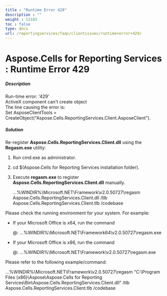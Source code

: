 ```yaml
---
title : "Runtime Error 429" 
description : "" 
weight : 12103 
toc : false
type: docs
url: /reportingservices/faqs/clientissues/runtime+error+429/
---
```


# Aspose.Cells for Reporting Services : Runtime Error 429


##### Description

Run-time error: '429'  
ActiveX component can't create object  
The line causing the error is:  
Set AsposeClientTools = CreateObject("Aspose.Cells.ReportingServices.Client.AsposeClient").

##### Solution

Re-register **Aspose.Cells.ReportingServices.Client.dll** using the **Regasm.exe** utility:

1.  Run cmd.exe as administrator.
2.  cd $(Aspose.Cells for Reporting Services installation folder).
3.  Execute **regasm.exe** to register **Aspose.Cells.ReportingServices.Client.dll** manually.
    
    ...%WINDIR%\\Microsoft.NET\\Framework\\v2.0.50727\\regasm  Aspose.Cells.ReportingServices.Client.dll  /tlb Aspose.Cells.ReportingServices.Client.tlb /codebase
    

Please check the running environment for your system. For example:

*   If your Microsoft Office is x64, run the command
    
    @: ...%WINDIR%\\Microsoft.NET\\Framework64\\v2.0.50727\\regasm.exe
    
*   If your Microsoft Office is x86, run the command
    
    @: ...%WINDIR%\\Microsoft.NET\\Framework\\v2.0.50727\\regasm.exe
    

Please refer to the following example/command:

...%WINDIR%\\Microsoft.NET\\Framework\\v2.0.50727\\regasm "C:\\Program Files (x86)\\Aspose\\Aspose.Cells for Reporting Services\\Bin\\Aspose.Cells.ReportingServices.Client.dll" /tlb Aspose.Cells.ReportingServices.Client.tlb /codebase 

